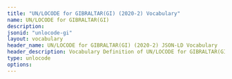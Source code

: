 ```yaml
---
title: "UN/LOCODE for GIBRALTAR(GI) (2020-2) Vocabulary"
name: UN/LOCODE for GIBRALTAR(GI) 
description: 
jsonid: "unlocode-gi"
layout: vocabulary
header_name: UN/LOCODE for GIBRALTAR(GI) (2020-2) JSON-LD Vocabulary
header_description: Vocabulary Definition of UN/LOCODE for GIBRALTAR(GI) (2020-2) semantics in HTML format. JSON-LD format is available at [unlocode-gi.jsonld](/vocabulary/unlocode-gi.jsonld)
type: unlocode
options:
---
```

